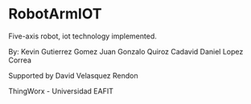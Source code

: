 # RobotArmIOT
Five-axis robot, iot technology implemented.

By:  	Kevin Gutierrez Gomez 
      Juan Gonzalo Quiroz Cadavid
      Daniel Lopez Correa
      
Supported by David Velasquez Rendon

ThingWorx - Universidad EAFIT
